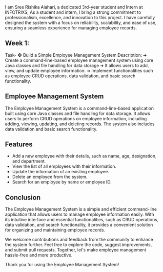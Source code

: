 I am Sree Rishika Alahari, a dedicated 3rd-year student and Intern at INFOTRIXS, As a student and intern, I bring a strong commitment to professionalism, excellence, and innovation to this project. I have carefully designed the system with a focus on reliability, scalability, and ease of use, ensuring a seamless experience for managing employee records.

## Week 1:
Task-
❖ Build a Simple Employee Management System
Description:
➔ Create a command-line-based employee management system using core
Java classes and file handling for data storage
➔ It allows users to add, view, and update employee information.
➔ Implement functionalities such as employee CRUD operations, data
validation, and basic search functionality.

## Employee Management System

The Employee Management System is a command-line-based application built using core Java classes and file handling for data storage. It allows users to perform CRUD operations on employee information, including adding, viewing, updating, and deleting records. The system also includes data validation and basic search functionality.

## Features

- Add a new employee with their details, such as name, age, designation, and department.
- View the list of all employees with their information.
- Update the information of an existing employee.
- Delete an employee from the system.
- Search for an employee by name or employee ID.

## Conclusion

The Employee Management System is a simple and efficient command-line application that allows users to manage employee information easily. With its intuitive interface and essential functionalities, such as CRUD operations, data validation, and search functionality, it provides a convenient solution for organizing and maintaining employee records.

We welcome contributions and feedback from the community to enhance the system further. Feel free to explore the code, suggest improvements, and submit pull requests. Together, let's make employee management hassle-free and more productive.

Thank you for using the Employee Management System!

